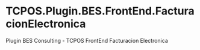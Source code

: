 # TCPOS.Plugin.BES.FrontEnd.FacturacionElectronica
Plugin BES Consulting - TCPOS FrontEnd Facturacion Electronica
